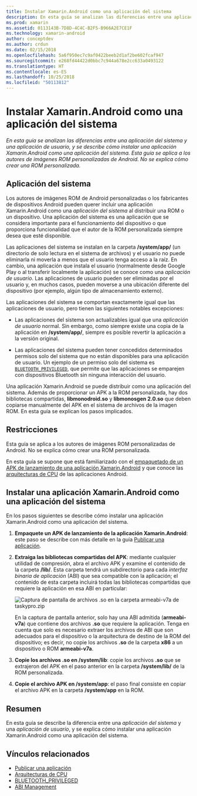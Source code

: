 ```yaml
---
title: Instalar Xamarin.Android como una aplicación del sistema
description: En esta guía se analizan las diferencias entre una aplicación del sistema y una aplicación de usuario, y se describe cómo instalar una aplicación Xamarin.Android como una aplicación del sistema. Esta guía se aplica a los autores de imágenes ROM personalizadas de Android. No se explica cómo crear una ROM personalizada.
ms.prod: xamarin
ms.assetid: 0113143B-7D8D-4C4C-B2F5-B966A2E7CE1F
ms.technology: xamarin-android
author: conceptdev
ms.author: crdun
ms.date: 02/15/2018
ms.openlocfilehash: 5a6f950ec7c9af0422beeb2d1af2be602fcaf947
ms.sourcegitcommit: e268fd44422d0bbc7c944a678e2cc633a0493122
ms.translationtype: HT
ms.contentlocale: es-ES
ms.lasthandoff: 10/25/2018
ms.locfileid: "50113812"
---
```

# <a name="installing-xamarinandroid-as-a-system-app"></a>Instalar Xamarin.Android como una aplicación del sistema

_En esta guía se analizan las diferencias entre una aplicación del sistema y una aplicación de usuario, y se describe cómo instalar una aplicación Xamarin.Android como una aplicación del sistema. Esta guía se aplica a los autores de imágenes ROM personalizadas de Android. No se explica cómo crear una ROM personalizada._

## <a name="system-app"></a>Aplicación del sistema

Los autores de imágenes ROM de Android personalizadas o los fabricantes de dispositivos Android pueden querer incluir una aplicación Xamarin.Android como una _aplicación del sistema_ al distribuir una ROM o un dispositivo. Una aplicación del sistema es una aplicación que se considera importante para el funcionamiento del dispositivo o que proporciona funcionalidad que el autor de la ROM personalizada siempre desea que esté disponible.

Las aplicaciones del sistema se instalan en la carpeta **/system/app/** (un directorio de solo lectura en el sistema de archivos) y el usuario no puede eliminarla ni moverla a menos que el usuario tenga acceso a la raíz. En cambio, una aplicación que instala el usuario (normalmente desde Google Play o al transferir localmente la aplicación) se conoce como una _aplicación de usuario_. Las aplicaciones de usuario pueden ser eliminadas por el usuario y, en muchos casos, pueden moverse a una ubicación diferente del dispositivo (por ejemplo, algún tipo de almacenamiento externo).

Las aplicaciones del sistema se comportan exactamente igual que las aplicaciones de usuario, pero tienen las siguientes notables excepciones:

- Las aplicaciones del sistema son actualizables igual que una _aplicación de usuario_ normal. Sin embargo, como siempre existe una copia de la aplicación en **/system/app/**, siempre es posible revertir la aplicación a la versión original.

- Las aplicaciones del sistema pueden tener concedidos determinados permisos solo del sistema que no están disponibles para una aplicación de usuario. Un ejemplo de un permiso solo del sistema es [`BLUETOOTH_PRIVILEGED`](https://developer.android.com/reference/android/Manifest.permission.html#BLUETOOTH_PRIVILEGED), que permite que las aplicaciones se emparejen con dispositivos Bluetooth sin ninguna interacción del usuario.

Una aplicación Xamarin.Android se puede distribuir como una aplicación del sistema. Además de proporcionar un APK a la ROM personalizada, hay dos bibliotecas compartidas, **libmonodroid.so** y **libmonosgen 2.0.so** que deben copiarse manualmente del APK en el sistema de archivos de la imagen ROM. En esta guía se explican los pasos implicados.

## <a name="restrictions"></a>Restricciones

Esta guía se aplica a los autores de imágenes ROM personalizadas de Android. No se explica cómo crear una ROM personalizada.

En esta guía se supone que está familiarizado con el [empaquetado de un APK de lanzamiento de una aplicación Xamarin.Android](~/android/deploy-test/publishing/index.md) y que conoce las [arquitecturas de CPU](~/android/app-fundamentals/cpu-architectures.md) de las aplicaciones Android.

## <a name="install-a-xamarinandroid-app-as-a-system-app"></a>Instalar una aplicación Xamarin.Android como una aplicación del sistema

En los pasos siguientes se describe cómo instalar una aplicación Xamarin.Android como una aplicación del sistema.

1. **Empaquete un APK de lanzamiento de la aplicación Xamarin.Android**: este paso se describe con más detalle en la guía [Publicar una aplicación](~/android/deploy-test/publishing/index.md).

2. **Extraiga las bibliotecas compartidas del APK**: mediante cualquier utilidad de compresión, abra el archivo APK y examine el contenido de la carpeta **/lib/**. Esta carpeta tendrá un subdirectorio para cada _interfaz binaria de aplicación_ (ABI) que sea compatible con la aplicación; el contenido de esta carpeta incluirá todas las bibliotecas compartidas que requiere la aplicación en esa ABI en particular:

    ![Captura de pantalla de archivos .so en la carpeta armeabi-v7a de taskypro.zip](install-system-app-images/install-system-app-01.png)

   En la captura de pantalla anterior, solo hay una ABI admitida (**armeabi-v7a**) que contiene dos archivos **.so** que requiere la aplicación. Tenga en cuenta que solo es necesario extraer los archivos de ABI que son adecuados para el dispositivo o la arquitectura de destino de la ROM del dispositivo; es decir, no copie los archivos **.so** de la carpeta **x86** a un dispositivo o ROM **armeabi-v7a**.

3. **Copie los archivos .so en /system/lib**: copie los archivos **.so** que se extrajeron del APK en el paso anterior en la carpeta **/system/lib/** de la ROM personalizada.

4. **Copie el archivo APK en /system/app**: el paso final consiste en copiar el archivo APK en la carpeta **/system/app** en la ROM.


## <a name="summary"></a>Resumen

En esta guía se describe la diferencia entre una _aplicación del sistema_ y una _aplicación de usuario_, y se explica cómo instalar una aplicación Xamarin.Android como una aplicación del sistema.



## <a name="related-links"></a>Vínculos relacionados

- [Publicar una aplicación](~/android/deploy-test/publishing/index.md)
- [Arquitecturas de CPU](~/android/app-fundamentals/cpu-architectures.md)
- [BLUETOOTH_PRIVILEGED](https://developer.android.com/reference/android/Manifest.permission.html#BLUETOOTH_PRIVILEGED)
- [ABI Management](https://developer.android.com/ndk~/abis.html)
